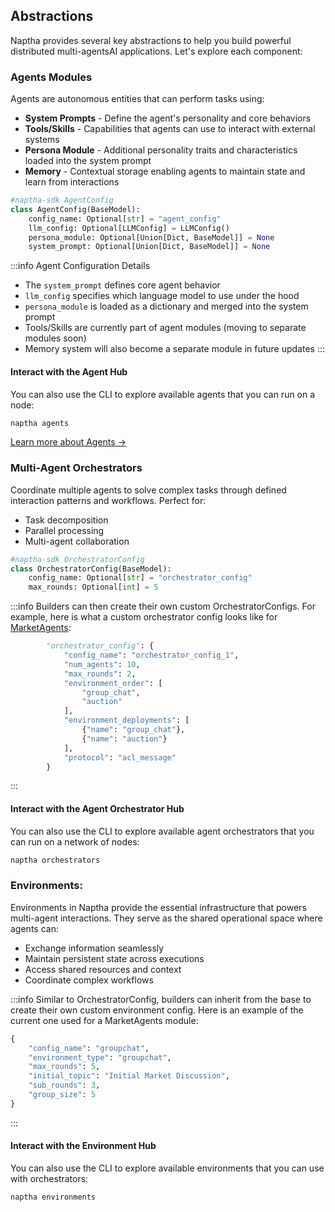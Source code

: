 ## Abstractions

Naptha provides several key abstractions to help you build powerful distributed multi-agentsAI applications. Let's explore each component:

### Agents Modules

Agents are autonomous entities that can perform tasks using:

* **System Prompts** - Define the agent's personality and core behaviors
* **Tools/Skills** - Capabilities that agents can use to interact with external systems
* **Persona Module** - Additional personality traits and characteristics loaded into the system prompt
* **Memory** - Contextual storage enabling agents to maintain state and learn from interactions

```python
#naptha-sdk AgentConfig
class AgentConfig(BaseModel):
    config_name: Optional[str] = "agent_config"
    llm_config: Optional[LLMConfig] = LLMConfig()
    persona_module: Optional[Union[Dict, BaseModel]] = None
    system_prompt: Optional[Union[Dict, BaseModel]] = None
```

:::info Agent Configuration Details
- The `system_prompt` defines core agent behavior
- `llm_config` specifies which language model to use under the hood
- `persona_module` is loaded as a dictionary and merged into the system prompt
- Tools/Skills are currently part of agent modules (moving to separate modules soon)
- Memory system will also become a separate module in future updates
:::

#### Interact with the Agent Hub
You can also use the CLI to explore available agents that you can run on a node:

```bash
naptha agents
```

[Learn more about Agents →](/NapthaModules/agents)



### Multi-Agent Orchestrators

Coordinate multiple agents to solve complex tasks through defined interaction patterns and workflows. Perfect for:
- Task decomposition
- Parallel processing
- Multi-agent collaboration

```python
#naptha-sdk OrchestratorConfig
class OrchestratorConfig(BaseModel):
    config_name: Optional[str] = "orchestrator_config"
    max_rounds: Optional[int] = 5
```

:::info
Builders can then create their own custom OrchestratorConfigs. For example, here is what a custom orchestrator config looks like for [MarketAgents](https://github.com/NapthaAI/market_agent/blob/main/market_agent/orchestrator_config.yaml):

```python
        "orchestrator_config": {
            "config_name": "orchestrator_config_1",
            "num_agents": 10,
            "max_rounds": 2,
            "environment_order": [
                "group_chat",
                "auction"
            ],
            "environment_deployments": [
                {"name": "group_chat"},
                {"name": "auction"}
            ],
            "protocol": "acl_message"
        }
```
:::

#### Interact with the Agent Orchestrator Hub
You can also use the CLI to explore available agent orchestrators that you can run on a network of nodes:

```bash
naptha orchestrators
```

### Environments:

Environments in Naptha provide the essential infrastructure that powers multi-agent interactions. They serve as the shared operational space where agents can:

- Exchange information seamlessly
- Maintain persistent state across executions  
- Access shared resources and context
- Coordinate complex workflows

:::info
Similar to OrchestratorConfig, builders can inherit from the base to create their own custom environment config. Here is an example of the current one used for a MarketAgents module:

```python
{
    "config_name": "groupchat",
    "environment_type": "groupchat",
    "max_rounds": 5,
    "initial_topic": "Initial Market Discussion",
    "sub_rounds": 3,
    "group_size": 5
}
``` 
:::


#### Interact with the Environment Hub
You can also use the CLI to explore available environments that you can use with orchestrators:

```bash
naptha environments
```
